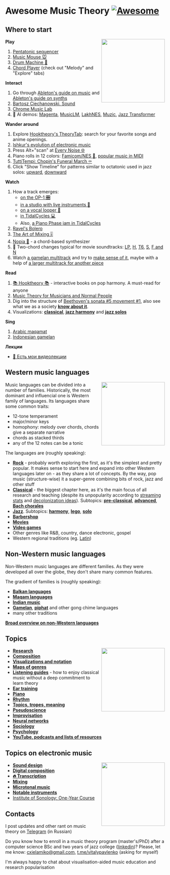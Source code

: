 Awesome Music Theory [![Awesome](https://cdn.rawgit.com/sindresorhus/awesome/d7305f38d29fed78fa85652e3a63e154dd8e8829/media/badge.svg)](https://github.com/sindresorhus/awesome)
===

Where to start
---

<img src="https://user-images.githubusercontent.com/1491908/220568166-377d3637-b5f6-45a9-906c-a8e4a21c3778.jpg" width="200" align="right">

**Play**
1. [Pentatonic sequencer](https://www.maxlaumeister.com/tonematrix/)
2. [Music Mouse 🐭](https://teropa.info/musicmouse/)
3. [Drum Machine 🥁](https://webaudiodemos.appspot.com/MIDIDrums/index.html)
4. [Chord Player](https://www.onemotion.com/chord-player/) (check out "Melody" and "Explore" tabs)


**Interact**
1. Go through [Ableton's guide on music](https://learningmusic.ableton.com/) and [Ableton's guide on synths](https://learningsynths.ableton.com/)
1. [Bartosz Ciechanowski. Sound](https://ciechanow.ski/sound/)
2. [Chrome Music Lab](https://musiclab.chromeexperiments.com/)
16. 🤖 AI demos: [Magenta](https://magenta.tensorflow.org/demos/), [MusicLM](https://google-research.github.io/seanet/musiclm/examples/), [LakhNES](https://chrisdonahue.com/LakhNES/), [Muzic](https://ai-muzic.github.io/), [Jazz Transformer](https://drive.google.com/drive/folders/1-EeV02jvRftdvwWXa0KpoMvyRQaXUJ0W)


**Wander around**
1. Explore [Hooktheory's TheoryTab](https://www.hooktheory.com/theorytab): search for your favorite songs and anime openings. 
1. [Ishkur's evolution of electronic music](https://music.ishkur.com/)
12. Press Alt+"scan" at [Every Noise 🌐](https://everynoise.com/)
13. Piano rolls in 12 colors: [Famicom/NES 👾](https://rawl.rocks/browse/Nintendo), [popular music in MIDI](https://rawl.rocks/)
15. [TuttiTempi: Chopin's Funeral March ⚰️](https://tuttitempi.com/#scoreId=U00000578581&from=0.5622&to=0.8122&youtube=1&spotify=0&muziekweb=0)
10. Click "Show Timeline" for patterns similar to octatonic used in jazz solos: [upward](https://dig-that-lick.hfm-weimar.de/similarity_search/search?id=8855&target_layout=&group_by=&task_id=6c3656c4-724b-401a-a69a-4f874adddafc), [downward](https://dig-that-lick.hfm-weimar.de/similarity_search/search?id=8856&target_layout=&group_by=&task_id=dce240ac-68c9-49f4-90f5-636e0ad2d15b)


**Watch**
1. How a track emerges:
   - [on the OP-1 🎛️](https://www.youtube.com/watch?v=lu5XB1Y2rHk)
   - [in a studio with live instruments 🎻](https://www.youtube.com/watch?v=4CGBfbB4g0Y)
   - [on a vocal looper 🎤](https://youtu.be/nvIGCMhjkvw?t=39)
   - [in TidalCycles 💻](https://youtu.be/etAZbQtggSQ?t=124)
   - Also, [a Piano Phase jam in TidalCycles](https://www.youtube.com/watch?v=Hc-lcAajQxo)
3. [Ravel's Bolero](https://www.youtube.com/watch?v=4p-mwp0nNac)
2. [The Art of Mixing 🎚️](https://youtu.be/TEjOdqZFvhY?t=25)
4. [Nopia 🎹](https://www.youtube.com/watch?v=Ivuy9QYLFVY) - a chord-based synthesizer
2. 🍿 Two-chord changes typical for movie soundtracks: [LP](https://www.youtube.com/watch?v=I33UqUhKE10), [H](https://www.youtube.com/watch?v=_LCDlv33y4M), [T6](https://www.youtube.com/watch?v=0V1Mfmdt8lA), [S](https://www.youtube.com/watch?v=rfYU1F0pJik), [F and N](https://www.youtube.com/watch?v=tHs3gdouz68)
14. Watch [a gamelan multitrack](https://www.youtube.com/watch?v=ccHTOepjK_s) and try to [make sense of it](https://docs.google.com/document/d/1oKbYpSAcunMTvB-casuFUyiaSuHGJkJhGf5rrvfOPgE/edit), maybe with a help of [a larger multitrack for another piece](https://www.youtube.com/watch?v=jE93bF0dooU)


**Read**
1. [📚 Hooktheory 📚](https://hooktheory.com/affiliate/275-2-3-1.html) - interactive books on pop harmony. A must-read for anyone
1. [Music Theory for Musicians and Normal People](https://tobyrush.com/theorypages/pdf/en-us/the-whole-enchilada-set.pdf) 
1. Dig into the structure of [Beethoven's sonata #5 movement #1](https://rawl.vercel.app/edit?a=beethoven_op10no1mov1), also see what we as a society [**know about it**](parts/beethoven_op10no1mov1.md).
17. Visualizations: [**classical**](parts/classical_visualizations.md), [**jazz harmony**](parts/jazz_harmony_visualizations.md) and [**jazz solos**](parts/jazz_solo_visualizations.md)


**Sing**
1. [Arabic maqamat](https://www.youtube.com/watch?v=xN7E1pc8Y2Y&list=PLcfDkfaWrWRRcgUawWPz4bdL0Co17rphx)
2. [Indonesian gamelan](https://www.youtube.com/watch?v=99GFmJmiwZA)


**Лекции**
- [🎥 Есть мои видеолекции](https://t.me/keetezh/945)

Western music languages
---

<img src="https://user-images.githubusercontent.com/1491908/220957973-a76da180-0bf9-4ad4-b03d-8f6ff2d3a2a7.png" width="200" align="right">


Music languages can be divided into a number of families. Historically, the most dominant and influencial one is Western family of languages. Its languages share some common traits:
- 12-tone temperament
- major/minor keys
- homophony: melody over chords, chords give a separate narrative
- chords as stacked thirds
- any of the 12 notes can be a tonic

The languages are (roughly speaking):
- [**Rock**](parts/rock_harmony.md) - probably worth exploring the first, as it's the simplest and pretty popular. It makes sense to start here and expand into other Western languages later on - as they share a lot of concepts. By the way, pop music (structure-wise) it a super-genre combining bits of rock, jazz and other stuff
- [**Classical**](parts/classical.md) - the biggest chapter here, as it's the main focus of all research and teaching (despite its unpopularity according to [streaming stats](https://headphonesaddict.com/music-genre-statistics/) and [decolonization ideas](https://engagingstudentsmusic.org/index.php/engagingstudents/article/view/7359/5713)). Subtopics: [**pre-classical**](parts/pre_classical.md), [**advanced**](parts/classical_advanced.md), [**Bach chorales**](parts/bach_chorales.md)
- [**Jazz**](parts/jazz.md). Subtopics: [**harmony**](parts/jazz_harmony.md), [**lego**](parts/lego.md), [**solo**](parts/jazz_solo.md)
- [**Barbershop**](parts/barbershop.md)
- [**Movies**](parts/movies.md)
- [**Video games**](parts/vgm.md)
- Other genres like R&B, country, dance electronic, gospel
- Western regional traditions (eg. [Latin](https://www.halleonard.com/menu/562/latin))

Non-Western music languages
---

Non-Western music languages are different families. As they were developed all over the globe, they don't share many common features.

The gradient of families is (roughly speaking):
- [**Balkan languages**](parts/balkan.md)
- [**Maqam languages**](parts/maqam_languages.md)
- [**Indian music**](parts/indian.md)
- [**Gamelan**](parts/gamelan.md), [**piphat**](parts/piphat.md) and other gong chime languages
- many other traditions

[**Broad overview on non-Western languages**](parts/non_western_languages.md)



Topics
---

<img src="https://user-images.githubusercontent.com/1491908/220949769-3a8467df-3e6c-4664-a973-21c81cfe8fa0.png" width="200" align="right">

- [**Research**](parts/research.md)
- [**Composition**](parts/composition.md)
- [**Visualizations and notation**](parts/visualizations.md)
- [**Maps of genres**](parts/maps_of_genres.md)
- [**Listening guides**](parts/listening_guides.md) - how to enjoy classical music without a deep commitment to learn theory
- [**Ear training**](parts/ear_training.md)
- [**Piano**](parts/piano.md)
- [**Rhythm**](parts/rhythm.md)
- [**Topics, tropes, meaning**](parts/meaning.md)
- [**Pseudoscience**](parts/pseudoscience.md)
- [**Improvisation**](parts/improvisation.md)
- [**Neural networks**](parts/llms.md)
- [**Sociology**](parts/sociology.md)
- [**Psychology**](parts/psychology.md)
- [**YouTube, podcasts and lists of resources**](parts/youtube_and_podcasts.md)



Topics on electronic music
---

<img src="https://user-images.githubusercontent.com/1491908/220955095-75f3a0d3-e090-43e7-a9ae-98c5f8eb1999.png" align="right" width="200">

- [**Sound design**](parts/sound_design.md)
- [**Digital composition**](parts/digital_composition.md)
- [**🔥 Transcription**](parts/transcription.md)
- [**Mixing**](parts/mixing.md)
- [**Microtonal music**](parts/microtonal.md)
- [**Notable instruments**](parts/instruments.md)
- [Institute of Sonology: One-Year Course](http://sonology.org/one-year-course-admission/)

Contacts
---

I post updates and other rant on music theory on [Telegram](https://t.me/keetezh) (in Russian)

Do you know how to enroll in a music theory program (master's/PhD) after a computer science BSc and two years of jazz college ([linkedin](https://www.linkedin.com/in/vitaly-pavlenko-9729bb76/))? Please, let me know: cxielamiko@gmail.com, [t.me/vitalypavlenko](https://t.me/vitalypavlenko) (asking for myself)

I'm always happy to chat about visualisation-aided music education and research popularisation
